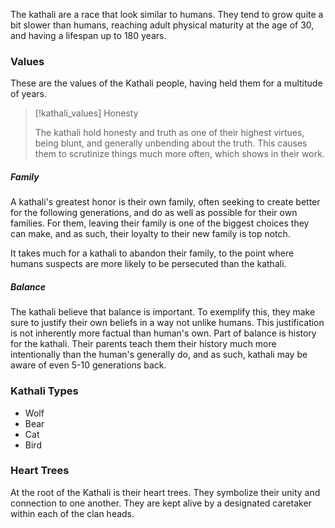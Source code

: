The kathali are a race that look similar to humans. They tend to grow quite a bit slower than humans, reaching adult physical maturity at the age of 30, and having a lifespan up to 180 years.
### Values

These are the values of the Kathali people, having held them for a multitude of years.

> [!kathali_values] Honesty
>
> The kathali hold honesty and truth as one of their highest virtues, being blunt, and generally unbending about the truth. This causes them to scrutinize things much more often, which shows in their work. 

##### Family

A kathali's greatest honor is their own family, often seeking to create better for the following generations, and do as well as possible for their own families. For them, leaving their family is one of the biggest choices they can make, and as such, their loyalty to their new family is top notch.

It takes much for a kathali to abandon their family, to the point where humans suspects are more likely to be persecuted than the kathali.

##### Balance

The kathali believe that balance is important. To exemplify this, they make sure to justify their own beliefs in a way not unlike humans.  This justification is not inherently more factual than human's own. Part of balance is history for the kathali. Their parents teach them their history much more intentionally than the human's generally do, and as such, kathali may be aware of even 5-10 generations back.


### Kathali Types

- Wolf
- Bear
- Cat
- Bird

### Heart Trees
At the root of the Kathali is their heart trees. They symbolize their unity and connection to one another. They are kept alive by a designated caretaker within each of the clan heads.